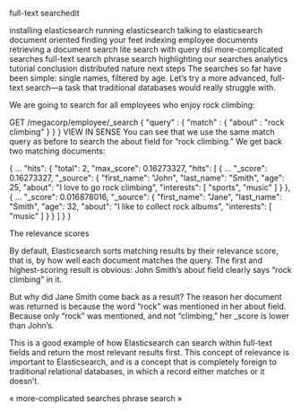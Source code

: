 full-text searchedit

installing elasticsearch
running elasticsearch
talking to elasticsearch
document oriented
finding your feet
indexing employee documents
retrieving a document
search lite
search with query dsl
more-complicated searches
full-text search
phrase search
highlighting our searches
analytics
tutorial conclusion
distributed nature
next steps
The searches so far have been simple: single names, filtered by age. Let’s try a more advanced, full-text search—a task that traditional databases would really struggle with.

We are going to search for all employees who enjoy rock climbing:

GET /megacorp/employee/_search
{
    "query" : {
        "match" : {
            "about" : "rock climbing"
        }
    }
}
VIEW IN SENSE
You can see that we use the same match query as before to search the about field for “rock climbing.” We get back two matching documents:

{
   ...
   "hits": {
      "total":      2,
      "max_score":  0.16273327,
      "hits": [
         {
            ...
            "_score":         0.16273327, 
            "_source": {
               "first_name":  "John",
               "last_name":   "Smith",
               "age":         25,
               "about":       "I love to go rock climbing",
               "interests": [ "sports", "music" ]
            }
         },
         {
            ...
            "_score":         0.016878016, 
            "_source": {
               "first_name":  "Jane",
               "last_name":   "Smith",
               "age":         32,
               "about":       "I like to collect rock albums",
               "interests": [ "music" ]
            }
         }
      ]
   }
}
 

The relevance scores

By default, Elasticsearch sorts matching results by their relevance score, that is, by how well each document matches the query. The first and highest-scoring result is obvious: John Smith’s about field clearly says “rock climbing” in it.

But why did Jane Smith come back as a result? The reason her document was returned is because the word “rock” was mentioned in her about field. Because only “rock” was mentioned, and not “climbing,” her _score is lower than John’s.

This is a good example of how Elasticsearch can search within full-text fields and return the most relevant results first. This concept of relevance is important to Elasticsearch, and is a concept that is completely foreign to traditional relational databases, in which a record either matches or it doesn’t.

«  more-complicated searches     phrase search  »

